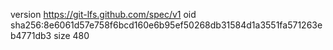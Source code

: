 version https://git-lfs.github.com/spec/v1
oid sha256:8e6061d57e758f6bcd160e6b95ef50268db31584d1a3551fa571263eb4771db3
size 480

